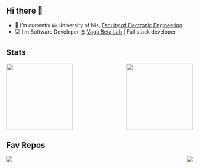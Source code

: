 ## Hi there 👋

- 🌱 I’m currently @ University of Nis, [Faculty of Electronic Engineering](https://www.elfak.ni.ac.rs/)
- 💻 I’m Software Developer @ [Vaga Beta Lab](https://www.vagabeta.rs/) | Full stack developer

## Stats
<div align="center" style="display: flex; justify-content: space-between; gap: 20px;">

  <picture>
    <source
      srcset="https://github-readme-stats.vercel.app/api?username=LakishaDev&show_icons=true&theme=dark"
      media="(prefers-color-scheme: dark)"
    />
    <source
      srcset="https://github-readme-stats.vercel.app/api?username=LakishaDev&show_icons=true"
      media="(prefers-color-scheme: light), (prefers-color-scheme: no-preference)"
    />
    <img src="https://github-readme-stats.vercel.app/api?username=LakishaDev&show_icons=true" height="180em" />
  </picture>

  <picture>
    <source
      srcset="https://github-readme-stats.vercel.app/api/top-langs/?username=LakishaDev&layout=compact&theme=dark#gh-dark-mode-only"
      media="(prefers-color-scheme: dark)"
    />
    <source
      srcset="https://github-readme-stats.vercel.app/api/top-langs/?username=LakishaDev&layout=compact"
      media="(prefers-color-scheme: light), (prefers-color-scheme: no-preference)"
    />
    <img src="https://github-readme-stats.vercel.app/api/top-langs/?username=LakishaDev&layout=compact" height="180em" />
  </picture>

</div>

## Fav Repos
<div align="center" style="display: flex; justify-content: space-between; gap: 20px;">
  <picture>
    <a href="https://github.com/LakishaDev/vaga-beta-react">
      <img align="center" src="https://github-readme-stats.vercel.app/api/pin/?username=LakishaDev&repo=vaga-beta-react&theme=dark" />
    </a>
  </picture>
  <picture>
    <a href="https://github.com/LakishaDev/eVagaMobile">
      <img align="center" src="https://github-readme-stats.vercel.app/api/pin/?username=LakishaDev&repo=eVagaMobile&theme=dark" />
    </a>
  </picture>
</div>
